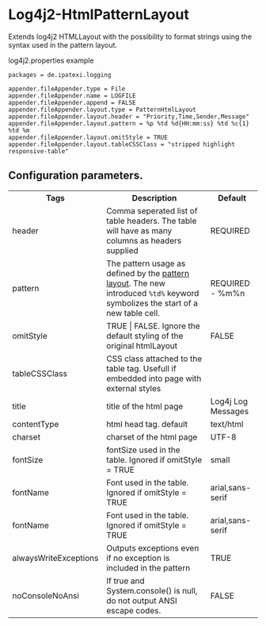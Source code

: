 # Log4j2-HtmlPatternLayout

Extends log4j2 HTMLLayout with the possibility to format strings using the syntax used in the pattern layout. 


log4j2.properties example

```
packages = de.ipatexi.logging

appender.fileAppender.type = File
appender.fileAppender.name = LOGFILE
appender.fileAppender.append = FALSE
appender.fileAppender.layout.type = PatternHtmlLayout
appender.fileAppender.layout.header = "Priority,Time,Sender,Message"
appender.fileAppender.layout.pattern = %p %td %d{HH:mm:ss} %td %c{1} %td %m
appender.fileAppender.layout.omitStyle = TRUE
appender.fileAppender.layout.tableCSSClass = "stripped highlight responsive-table"
```

<table>

## Configuration parameters.
<tr>
  <th>Tags</th> <th>Description</th> <th>Default</th>
</tr>
<tr>
  <td>header</td>
  <td>Comma seperated list of table headers. The table will have as many columns as headers supplied</td>
  <td>REQUIRED</td>
</tr>
<tr>
<td>pattern</td> <td>The pattern usage as defined by the <a href="https://logging.apache.org/log4j/2.x/manual/layouts.html#Patterns">pattern layout</a>.
The new introduced <code>%td%</code> keyword symbolizes the start of a new table cell. </td>
<td>REQUIRED - %m%n</td>
</tr>

<tr>
  <td>omitStyle</td>
  <td>TRUE | FALSE. Ignore the default styling of the original htmlLayout</td>
  <td>FALSE</td>
</tr>
<tr>
  <td>tableCSSClass</td>
  <td>CSS class attached to the table tag. Usefull if embedded into page with external styles </td>
  <td></td>
</tr>
<tr>
  <td>title</td>
  <td>title of the html page</td>
  <td>Log4j Log Messages</td>
</tr>
<tr>
  <td>contentType</td>
  <td>html head tag. default</td>
  <td>text/html</td>
</tr>
<tr>
  <td>charset</td>
  <td>charset of the html page</td>
  <td>UTF-8</td>
</tr>
<tr>
  <td>fontSize</td>
  <td>fontSize used in the table. Ignored if omitStyle = TRUE</td>
  <td>small</td>
</tr>
<tr>
  <td>fontName</td>
  <td>Font used in the table. Ignored if omitStyle = TRUE</td>
  <td>arial,sans-serif</td>
</tr>
<tr>
  <td>fontName</td>
  <td>Font used in the table. Ignored if omitStyle = TRUE</td>
  <td>arial,sans-serif</td>
</tr>
<tr>
  <td>alwaysWriteExceptions</td>
  <td>Outputs exceptions even if no exception is included in the pattern</td>
  <td>TRUE</td>
</tr>
<tr>
  <td>noConsoleNoAnsi</td>
  <td>If true and System.console() is null, do not output ANSI escape codes.</td>
  <td>FALSE</td>
</tr>
</table>
